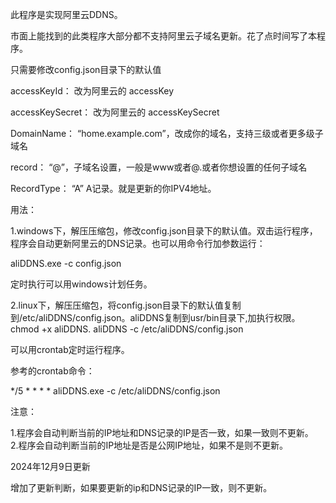 此程序是实现阿里云DDNS。

市面上能找到的此类程序大部分都不支持阿里云子域名更新。花了点时间写了本程序。&#x20;

只需要修改config.json目录下的默认值&#x20;

accessKeyId： 改为阿里云的 accessKey&#x20;

accessKeySecret： 改为阿里云的 accessKeySecret

DomainName： “home.example.com”，改成你的域名，支持三级或者更多级子域名&#x20;

record： “@”，子域名设置，一般是www或者@.或者你想设置的任何子域名

RecordType： “A” A记录。就是更新的你IPV4地址。

用法：

1.windows下，解压压缩包，修改config.json目录下的默认值。双击运行程序，程序会自动更新阿里云的DNS记录。也可以用命令行加参数运行：

   aliDDNS.exe -c config.json

   定时执行可以用windows计划任务。

2.linux下，解压压缩包，将config.json目录下的默认值复制到/etc/aliDDNS/config.json。aliDDNS复制到usr/bin目录下,加执行权限。chmod +x aliDDNS.&#x20;
aliDDNS -c /etc/aliDDNS/config.json

可以用crontab定时运行程序。

参考的crontab命令：

   */5 * * * * aliDDNS.exe -c /etc/aliDDNS/config.json

注意：

1.程序会自动判断当前的IP地址和DNS记录的IP是否一致，如果一致则不更新。   
2.程序会自动判断当前的IP地址是否是公网IP地址，如果不是则不更新。 

2024年12月9日更新

增加了更新判断，如果要更新的ip和DNS记录的IP一致，则不更新。
